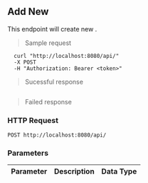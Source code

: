 ## Add New
This endpoint will create new .

> Sample request

```shell
  curl "http://localhost:8080/api/"
  -X POST
  -H "Authorization: Bearer <token>"
```

> Sucessful response

```json

```

> Failed response

### HTTP Request

`POST http://localhost:8080/api/`

###  Parameters

Parameter | Description | Data Type
--------- | ----------- | ---------
